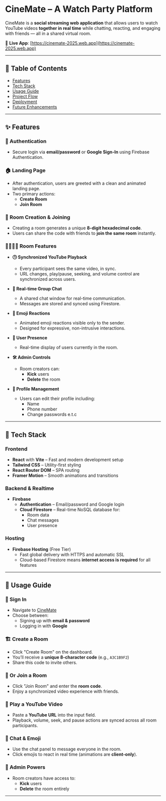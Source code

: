 # CineMate – A Watch Party Platform

CineMate is a **social streaming web application** that allows users to watch YouTube videos **together in real time** while chatting, reacting, and engaging with friends — all in a shared virtual room.

🚀 **Live App**: [https://cinemate-2025.web.app](https://cinemate-2025.web.app)

---

## 📌 Table of Contents

- [Features](#features)
- [Tech Stack](#tech-stack)
- [Usage Guide](#usage-guide)
- [Project Flow](#project-flow)
- [Deployment](#deployment)
- [Future Enhancements](#future-enhancements)

---

## ✨ Features

### 🔐 Authentication

- Secure login via **email/password** or **Google Sign-In** using Firebase Authentication.

### 🏠 Landing Page

- After authentication, users are greeted with a clean and animated landing page.
- Two primary actions:
  - **Create Room**
  - **Join Room**

### 🎥 Room Creation & Joining

- Creating a room generates a unique **8-digit hexadecimal code**.
- Users can share the code with friends to **join the same room** instantly.

### 👨‍👩‍👧‍👦 Room Features

- **🕒 Synchronized YouTube Playback**
  - Every participant sees the same video, in sync.
  - URL changes, play/pause, seeking, and volume control are synchronized across users.
- **💬 Real-time Group Chat**

  - A shared chat window for real-time communication.
  - Messages are stored and synced using Firestore.

- **🎉 Emoji Reactions**

  - Animated emoji reactions visible only to the sender.
  - Designed for expressive, non-intrusive interactions.

- **👥 User Presence**

  - Real-time display of users currently in the room.

- **🛠 Admin Controls**

  - Room creators can:
    - **Kick** users
    - **Delete** the room

- **🧾 Profile Management**
  - Users can edit their profile including:
    - Name
    - Phone number
    - Change passwords e.t.c

---

## 🧰 Tech Stack

### Frontend

- **React** with **Vite** – Fast and modern development setup
- **Tailwind CSS** – Utility-first styling
- **React Router DOM** – SPA routing
- **Framer Motion** – Smooth animations and transitions

### Backend & Realtime

- **Firebase**
  - **Authentication** – Email/password and Google login
  - **Cloud Firestore** – Real-time NoSQL database for:
    - Room data
    - Chat messages
    - User presence

### Hosting

- **Firebase Hosting** (Free Tier)
  - Fast global delivery with HTTPS and automatic SSL
  - Cloud-based Firestore means **internet access is required** for all features

---

## 📖 Usage Guide

### 🔑 Sign In

- Navigate to [CineMate](https://cinemate-2025.web.app)
- Choose between:
  - Signing up with **email & password**
  - Logging in with **Google**

### 🏗 Create a Room

- Click "Create Room" on the dashboard.
- You’ll receive a **unique 8-character code** (e.g., `A3C1B9F2`)
- Share this code to invite others.

### 👤 Or Join a Room

- Click "Join Room" and enter the **room code**.
- Enjoy a synchronized video experience with friends.

### 🎦 Play a YouTube Video

- Paste a **YouTube URL** into the input field.
- Playback, volume, seek, and pause actions are synced across all room participants.

### 💬 Chat & Emoji

- Use the chat panel to message everyone in the room.
- Click emojis to react in real time (animations are **client-only**).

### 🔐 Admin Powers

- Room creators have access to:
  - **Kick** users
  - **Delete** the room entirely

---
